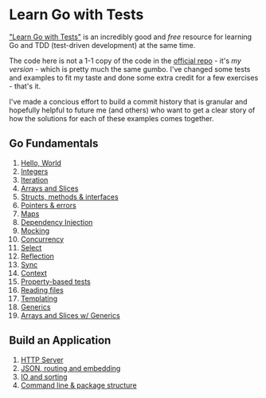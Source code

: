 # Learn Go with Tests

["Learn Go with Tests"](https://quii.gitbook.io/learn-go-with-tests) is an
incredibly good and *free* resource for learning Go and TDD (test-driven
development) at the same time.

The code here is not a 1-1 copy of the code in the [official
repo](https://github.com/quii/learn-go-with-tests) - it's *my version* - which
is pretty much the same gumbo. I've changed some tests and examples to fit my
taste and done some extra credit for a few exercises - that's it.

I've made a concious effort to build a commit history that is granular and
hopefully helpful to future me (and others) who want to get a clear story of
how the solutions for each of these examples comes together.

## Go Fundamentals

1. [Hello, World](./hello-world/)
2. [Integers](./integers/)
3. [Iteration](./iteration/)
4. [Arrays and Slices](./arrays/)
5. [Structs, methods & interfaces](./structs/)
6. [Pointers & errors](./pointers/)
7. [Maps](./maps/)
8. [Dependency Injection](./dependency-injection/)
9. [Mocking](./mocking/)
10. [Concurrency](./concurrency/)
11. [Select](./select/)
12. [Reflection](./reflection/)
13. [Sync](./sync/)
14. [Context](./context/)
15. [Property-based tests](./roman-numerals/)
16. [Reading files](./reading-files/)
17. [Templating](./blogrenderer/)
18. [Generics](./generics/)
19. [Arrays and Slices w/ Generics](./arrays-with-generics/)

## Build an Application

1. [HTTP Server](./http-server/)
2. [JSON, routing and embedding](./json/)
3. [IO and sorting](./io/)
4. [Command line & package structure](./command-line/)

